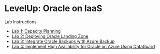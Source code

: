 # LevelUp: Oracle on IaaS

Lab Instructions

- [Lab 1: Capacity Planning](./lab1/readme.md)
- [Lab 2: Deploying Oracle Landing Zone](./lab2/readme.md)
- [Lab 3: Integrate Oracle Backups with Azure Backup](./lab3/readme.md)
- [Lab 4: Implement High Availability for Oracle on Azure Using DataGuard](./lab4/readme.md)
